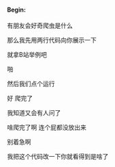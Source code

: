 #### Begin:

有朋友会好奇爬虫是什么

那么我先用两行代码向你展示一下

就拿B站举例吧

啪

然后我们点个运行

好 爬完了

我知道又会有人问了

啥爬完了啊  连个屁都没放出来

别着急啊

我把这个代码改一下你就看得到是啥了